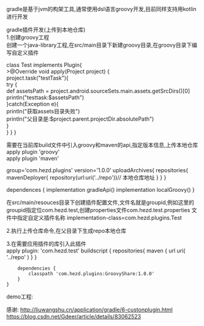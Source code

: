gradle是基于jvm的构架工具,通常使用dsl语言groovy开发,目前同样支持用kotlin进行开发

gradle插件开发(上传到本地仓库)     
1.创建groovy工程        
创建一个java-library工程,在src/main目录下新建groovy目录,在groovy目录下编写自定义插件     

class Test implements Plugin<Project>{      
    >@Override
    void apply(Project project) {       
        project.task("testTask"){       
            try {       
                def assetsPath = project.android.sourceSets.main.assets.getSrcDirs()[0]     
                println("testtask:$assetsPath")     
            }catch(Exception e){        
                println("获取assets目录失败")     
                println("父目录是:$project.parent.projectDir.absolutePath")     
            }       
        }
    }
}

需要在当前库build文件中引入groovy和maven的api,指定版本信息,上传本地仓库<br>
apply plugin 'groovy'<br>
apply plugin 'maven'<br>

group='com.hezd.plugins'
version='1.0.0'
uploadArchives{
    repositories{
        mavenDeployer{
            repository(url:uri('../repo'))// 本地仓库地址
        }
    }
}

dependences {
    implementation gradleApi()
    implementation localGroovy()
}

在src/main/resouces目录下创建插件配置文件,文件名就是groupid,例如这里的groupid指定位com.hezd.test,创建properties文件com.hezd.test.properties
文件中指定自定义插件名称
implementation-class=com.hezd.plugins.Test

2.执行上传仓库命令,在父目录下生成repo本地仓库<br>

3.在需要应用插件的库引入此插件<br>
    apply plugin: 'com.hezd.test'
    buildscript {
        repositories{
            maven {
                url uri(
                        '../repo'
                )
            }
        }

        dependencies {
            classpath 'com.hezd.plugins:GroovyShare:1.0.0'
        }
    }

demo工程:



感谢:
http://liuwangshu.cn/application/gradle/6-custonplugin.html
https://blog.csdn.net/Gdeer/article/details/83062523
